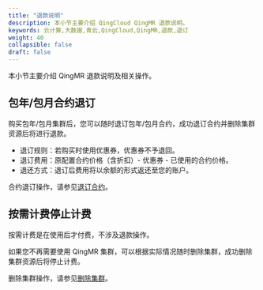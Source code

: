 ```yaml
---
title: "退款说明"
description: 本小节主要介绍 QingCloud QingMR 退款说明。 
keywords: 云计算,大数据,青云,QingCloud,QingMR,退款,退订
weight: 40
collapsible: false
draft: false
---
```


本小节主要介绍 QingMR 退款说明及相关操作。

## 包年/包月合约退订

购买包年/包月集群后，您可以随时退订包年/包月合约，成功退订合约并删除集群资源后将进行退款。

- 退订规则：若购买时使用优惠券，优惠券不予退回。
- 退订费用：原配置合约价格（含折扣）- 优惠券 - 已使用的合约价格。
- 退还方式：退订后费用将以余额的形式返还至您的账户。

合约退订操作，请参见[退订合约](../../manual/mgt_cluster/unsubscribe)。

## 按需计费停止计费

按需计费是在使用后才付费，不涉及退款操作。

如果您不再需要使用 QingMR 集群，可以根据实际情况随时删除集群，成功删除集群资源后将停止计费。

删除集群操作，请参见[删除集群](../../manual/mgt_cluster/delete_cluster)。




